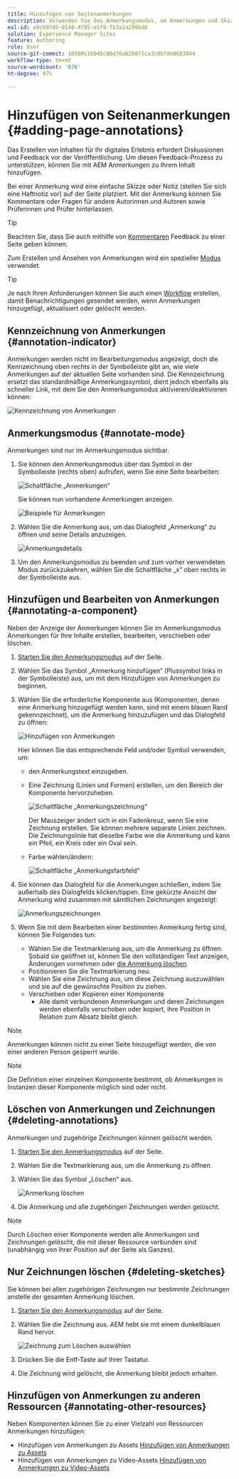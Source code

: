 ```yaml
---
title: Hinzufügen von Seitenanmerkungen
description: Verwenden Sie den Anmerkungsmodus, um Anmerkungen und Skizzen auf den Seiten zu hinterlassen, so wie Sie Haftnotizen verwenden würden, um Ihren Prozess der Inhaltsüberprüfung zu unterstützen.
exl-id: a9cb9745-8140-4795-a5f9-fb3a1a299bd8
solution: Experience Manager Sites
feature: Authoring
role: User
source-git-commit: 10580c1b045c86d76ab2b871ca3c0b7de6683044
workflow-type: tm+mt
source-wordcount: '676'
ht-degree: 97%

---
```


# Hinzufügen von Seitenanmerkungen {#adding-page-annotations}

Das Erstellen von Inhalten für Ihr digitales Erlebnis erfordert Diskussionen und Feedback vor der Veröffentlichung. Um diesen Feedback-Prozess zu unterstützen, können Sie mit AEM Anmerkungen zu Ihrem Inhalt hinzufügen.

Bei einer Anmerkung wird eine einfache Skizze oder Notiz (stellen Sie sich eine Haftnotiz vor) auf der Seite platziert. Mit der Anmerkung können Sie Kommentare oder Fragen für andere Autorinnen und Autoren sowie Prüferinnen und Prüfer hinterlassen.

>[!TIP]
>
>Beachten Sie, dass Sie auch mithilfe von [Kommentaren](/help/sites-cloud/authoring/basic-handling.md#timeline) Feedback zu einer Seite geben können.

Zum Erstellen und Ansehen von Anmerkungen wird ein spezieller [Modus](/help/sites-cloud/authoring/page-editor/introduction.md#mode-selector) verwendet.

>[!TIP]
>
>Je nach Ihren Anforderungen können Sie auch einen [Workflow](/help/sites-cloud/authoring/workflows/overview.md) erstellen, damit Benachrichtigungen gesendet werden, wenn Anmerkungen hinzugefügt, aktualisiert oder gelöscht werden.

## Kennzeichnung von Anmerkungen {#annotation-indicator}

Anmerkungen werden nicht im Bearbeitungsmodus angezeigt, doch die Kennzeichnung oben rechts in der Symbolleiste gibt an, wie viele Anmerkungen auf der aktuellen Seite vorhanden sind. Die Kennzeichnung ersetzt das standardmäßige Anmerkungssymbol, dient jedoch ebenfalls als schneller Link, mit dem Sie den Anmerkungsmodus aktivieren/deaktivieren können:

![Kennzeichnung von Anmerkungen](/help/sites-cloud/authoring/assets/annotation-indicator.png)

## Anmerkungsmodus {#annotate-mode}

Anmerkungen sind nur im Anmerkungsmodus sichtbar.

1. Sie können den Anmerkungsmodus über das Symbol in der Symbolleiste (rechts oben) aufrufen, wenn Sie eine Seite bearbeiten:

   ![Schaltfläche „Anmerkungen“](/help/sites-cloud/authoring/assets/annotations.png)

   Sie können nun vorhandene Anmerkungen anzeigen.

   ![Beispiele für Anmerkungen](/help/sites-cloud/authoring/assets/annotation-sketches.png)

1. Wählen Sie die Anmerkung aus, um das Dialogfeld „Anmerkung“ zu öffnen und seine Details anzuzeigen.

   ![Anmerkungsdetails](/help/sites-cloud/authoring/assets/annotation-adding.png)

1. Um den Anmerkungsmodus zu beenden und zum vorher verwendeten Modus zurückzukehren, wählen Sie die Schaltfläche „x“ oben rechts in der Symbolleiste aus.

## Hinzufügen und Bearbeiten von Anmerkungen {#annotating-a-component}

Neben der Anzeige der Anmerkungen können Sie im Anmerkungsmodus Anmerkungen für Ihre Inhalte erstellen, bearbeiten, verschieben oder löschen.

1. [Starten Sie den Anmerkungsmodus](#annotate-mode) auf der Seite.

1. Wählen Sie das Symbol „Anmerkung hinzufügen“ (Plussymbol links in der Symbolleiste) aus, um mit dem Hinzufügen von Anmerkungen zu beginnen.

1. Wählen Sie die erforderliche Komponente aus (Komponenten, denen eine Anmerkung hinzugefügt werden kann, sind mit einem blauen Rand gekennzeichnet), um die Anmerkung hinzuzufügen und das Dialogfeld zu öffnen:

   ![Hinzufügen von Anmerkungen](/help/sites-cloud/authoring/assets/annotation-adding.png)

   Hier können Sie das entsprechende Feld und/oder Symbol verwenden, um:

   * den Anmerkungstext einzugeben.
   * Eine Zeichnung (Linien und Formen) erstellen, um den Bereich der Komponente hervorzuheben.

     ![Schaltfläche „Anmerkungszeichnung“](/help/sites-cloud/authoring/assets/annotation-sketch.png)

     Der Mauszeiger ändert sich in ein Fadenkreuz, wenn Sie eine Zeichnung erstellen. Sie können mehrere separate Linien zeichnen. Die Zeichnungslinie hat dieselbe Farbe wie die Anmerkung und kann ein Pfeil, ein Kreis oder ein Oval sein.

   * Farbe wählen/ändern:

     ![Schaltfläche „Anmerkungsfarbfeld“](/help/sites-cloud/authoring/assets/annotation-color-swatch.png)

1. Sie können das Dialogfeld für die Anmerkungen schließen, indem Sie außerhalb des Dialogfelds klicken/tippen. Eine gekürzte Ansicht der Anmerkung wird zusammen mit sämtlichen Zeichnungen angezeigt:

   ![Anmerkungszeichnungen](/help/sites-cloud/authoring/assets/annotation-sketches.png)

1. Wenn Sie mit dem Bearbeiten einer bestimmten Anmerkung fertig sind, können Sie Folgendes tun:

   * Wählen Sie die Textmarkierung aus, um die Anmerkung zu öffnen. Sobald sie geöffnet ist, können Sie den vollständigen Text anzeigen, Änderungen vornehmen oder [die Anmerkung löschen](#deleting-annotations).
   * Positionieren Sie die Textmarkierung neu.
   * Wählen Sie eine Zeichnung aus, um diese Zeichnung auszuwählen und sie auf die gewünschte Position zu ziehen.
   * Verschieben oder Kopieren einer Komponente
      * Alle damit verbundenen Anmerkungen und deren Zeichnungen werden ebenfalls verschoben oder kopiert, ihre Position in Relation zum Absatz bleibt gleich.


>[!NOTE]
>
>Anmerkungen können nicht zu einer Seite hinzugefügt werden, die von einer anderen Person gesperrt wurde.

>[!NOTE]
>
>Die Definition einer einzelnen Komponente bestimmt, ob Anmerkungen in Instanzen dieser Komponente möglich sind oder nicht.

## Löschen von Anmerkungen und Zeichnungen {#deleting-annotations}

Anmerkungen und zugehörige Zeichnungen können gelöscht werden.

1. [Starten Sie den Anmerkungsmodus](#annotate-mode) auf der Seite.

1. Wählen Sie die Textmarkierung aus, um die Anmerkung zu öffnen.

1. Wählen Sie das Symbol „Löschen“ aus.

   ![Anmerkung löschen](/help/sites-cloud/authoring/assets/annotation-delete.png)

1. Die Anmerkung und alle zugehörigen Zeichnungen werden gelöscht.

>[!NOTE]
>
>Durch Löschen einer Komponente werden alle Anmerkungen und Zeichnungen gelöscht, die mit dieser Ressource verbunden sind (unabhängig von ihrer Position auf der Seite als Ganzes).

## Nur Zeichnungen löschen {#deleting-sketches}

Sie können bei allen zugehörigen Zeichnungen nur bestimmte Zeichnungen anstelle der gesamten Anmerkung löschen.

1. [Starten Sie den Anmerkungsmodus](#annotate-mode) auf der Seite.

1. Wählen Sie die Zeichnung aus. AEM hebt sie mit einem dunkelblauen Rand hervor.

   ![Zeichnung zum Löschen auswählen](/help/sites-cloud/authoring/assets/annotation-sketch-delete.png)

1. Drücken Sie die Entf-Taste auf Ihrer Tastatur.

1. Die Zeichnung wird gelöscht, die Anmerkung bleibt jedoch erhalten.

## Hinzufügen von Anmerkungen zu anderen Ressourcen {#annotating-other-resources}

Neben Komponenten können Sie zu einer Vielzahl von Ressourcen Anmerkungen hinzufügen:

* Hinzufügen von Anmerkungen zu Assets [Hinzufügen von Anmerkungen zu Assets](/help/assets/manage-digital-assets.md#annotating)
* Hinzufügen von Anmerkungen zu Video-Assets [Hinzufügen von Anmerkungen zu Video-Assets](/help/assets/manage-video-assets.md#annotate-video-assets)
